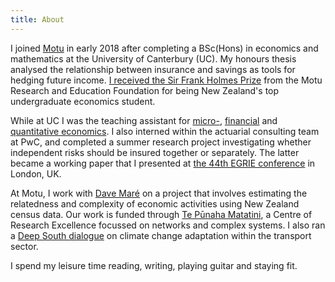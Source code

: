 ```yaml
---
title: About
---
```


I joined [Motu](https://motu.nz) in early 2018 after completing a BSc(Hons) in economics and mathematics at the University of Canterbury (UC).
My honours thesis analysed the relationship between insurance and savings as tools for hedging future income.
[I received the Sir Frank Holmes Prize](https://motu.nz/about-us/news/motu-news-december-2016/#frank) from the Motu Research and Education Foundation for being New Zealand's top undergraduate economics student.

While at UC I was the teaching assistant for [micro-](http://www.canterbury.ac.nz/courseinfo/GetCourseDetails.aspx?course=ECON321&occurrence=17S1(C)&year=2017), [financial](http://www.canterbury.ac.nz/courseinfo/GetCourseDetails.aspx?course=FINC331&occurrence=17S1(C)&year=2017) and [quantitative economics](http://www.canterbury.ac.nz/courseinfo/GetCourseDetails.aspx?course=FIEC601&occurrence=17SU1(C)&year=2017).
I also interned within the actuarial consulting team at PwC, and completed a summer research project investigating whether independent risks should be insured together or separately.
The latter became a working paper that I presented at [the 44th EGRIE conference](http://www.egrie.org/annual-seminars?id=69) in London, UK.

At Motu, I work with [Dave Maré](https://motu.nz/about-us/people/dave-mare/) on a project that involves estimating the relatedness and complexity of economic activities using New Zealand census data.
Our work is funded through [Te Pūnaha Matatini](https://www.tepunahamatatini.ac.nz), a Centre of Research Excellence focussed on networks and complex systems.
I also ran a [Deep South dialogue](https://www.deepsouthchallenge.co.nz/dialogues) on climate change adaptation within the transport sector.

I spend my leisure time reading, writing, playing guitar and staying fit.
